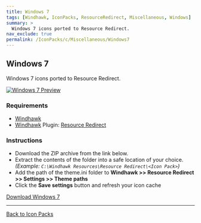 ```yaml
---
title: Windows 7
tags: [Windhawk, IconPacks, ResourceRedirect, Miscellaneous, Windows]
summary: >
  Windows 7 icons ported to Resource Redirect.
nav_exclude: true
permalink: /IconPacks/c/Miscellaneous/Windows7
---
```


## Windows 7
Windows 7 icons ported to Resource Redirect.

[![Windows 7 Preview](https://gitlab.com/the-back-room/windhawk/resource-redirect/windows-series/windows-7/-/raw/main/Extras/Preview.bmp)](https://gitlab.com/the-back-room/windhawk/resource-redirect/windows-series/windows-7/-/raw/main/Extras/Preview.bmp)

### Requirements

- [Windhawk](https://windhawk.net/)
- [Windhawk](https://windhawk.net/) Plugin: [Resource Redirect](https://windhawk.net/mods/icon-resource-redirect)

### Instructions

 - Download the ZIP archive from the link below.
 - Extract the contents of the folder into a safe location of your choice. *(Example: `C:\Windhawk Resources\Resource Redirect\<Icon Pack>`)*
 - Add the path of the theme.ini folder to **Windhawk >> Resource Redirect >> Settings >> Theme paths**
 - Click the **Save settings** button and refresh your icon cache

<a href="https://gitlab.com/the-back-room/windhawk/resource-redirect/windows-series/windows-7/-/archive/main/windows-7-main.zip" class="btn btn--primary btn--lg" target="_blank" rel="noopener noreferrer">Download Windows 7</a>

---

<a href="/IconPacks" class="btn btn--secondary btn--sm">Back to Icon Packs</a>